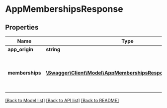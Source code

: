 # AppMembershipsResponse

## Properties
Name | Type | Description | Notes
------------ | ------------- | ------------- | -------------
**app_origin** | **string** | The app&#39;s origin | [optional] 
**memberships** | [**\Swagger\Client\Model\AppMembershipsResponseMemberships[]**](AppMembershipsResponseMemberships.md) | An array of all ways a user has access to the app, based on the app_memberships table. | [optional] 

[[Back to Model list]](../README.md#documentation-for-models) [[Back to API list]](../README.md#documentation-for-api-endpoints) [[Back to README]](../README.md)


